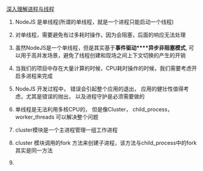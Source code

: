 
[深入理解进程与线程](https://github.com/koala-coding/goodBlog/blob/master/docs/node/processAndThread.md)

1. NodeJS 是单线程(所谓的单线程，就是一个进程只能启动一个线程)
2. 对单线程，需要避免有过多耗时操作，因为会阻塞，后面的响应无法处理
3. 虽然NodeJS是一个单线程，但是其实基于**事件驱动****异步非阻塞模式**, 可以用于高并发场景，避免了线程创建和现场之间上下文切换的产生的开销
4. 当我们的项目中存在大量计算的时候，CPU耗时操作的时候，我们需要考虑开启多进程来完成
5. NodeJS 开发过程中， 错误会引起整个应用的退出， 应用的健壮性值得考虑，尤其是错误的抛出， 以及进程守护是必须需要做的
6. 单线程是无法利用多核CPU的， 但是像Cluster， child_process，worker_threads 可以解决整个问题


1. cluster模块是一个主进程管理一组工作进程
2. cluster 模块调用的fork 方法来创建子进程，该方法与child_process中的fork 其实是同一方法
3. 
